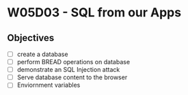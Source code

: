 # W05D03 - SQL from our Apps

## Objectives
- [ ] create a database
- [ ] perform BREAD operations on database
- [ ] demonstrate an SQL Injection attack
- [ ] Serve database content to the browser
- [ ] Enviornment variables
